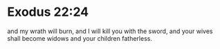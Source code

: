 # Exodus 22:24

and my wrath will burn, and I will kill you with the sword, and your wives shall become widows and your children fatherless.
